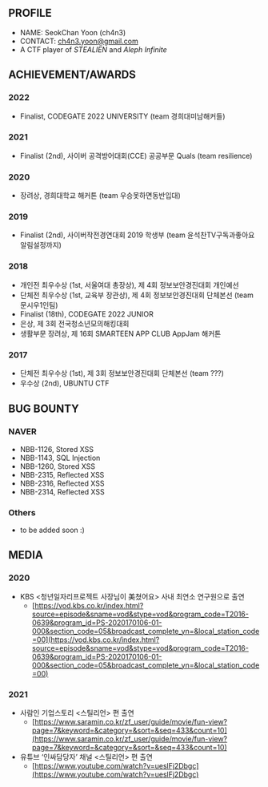 ## PROFILE
- NAME: SeokChan Yoon (ch4n3)
- CONTACT: ch4n3.yoon@gmail.com
- A CTF player of *STEALIEN* and *Aleph Infinite*

## ACHIEVEMENT/AWARDS
### 2022
- Finalist, CODEGATE 2022 UNIVERSITY (team 경희대미남해커들)

### 2021
- Finalist (2nd), 사이버 공격방어대회(CCE) 공공부문 Quals (team resilience)

### 2020
- 장려상, 경희대학교 해커톤 (team 우승못하면동반입대)

### 2019
- Finalist (2nd), 사이버작전경연대회 2019 학생부 (team 윤석찬TV구독과좋아요알림설정까지)

### 2018
- 개인전 최우수상 (1st, 서울여대 총장상), 제 4회 정보보안경진대회 개인예선 
- 단체전 최우수상 (1st, 교육부 장관상), 제 4회 정보보안경진대회 단체본선 (team 문시우1인팀)
- Finalist (18th), CODEGATE 2022 JUNIOR
- 은상, 제 3회 전국청소년모의해킹대회
- 생활부문 장려상, 제 16회 SMARTEEN APP CLUB AppJam 해커톤

### 2017
- 단체전 최우수상 (1st), 제 3회 정보보안경진대회 단체본선 (team ???)
- 우수상 (2nd), UBUNTU CTF

## BUG BOUNTY
### NAVER
- NBB-1126, Stored XSS
- NBB-1143, SQL Injection
- NBB-1260, Stored XSS
- NBB-2315, Reflected XSS
- NBB-2316, Reflected XSS
- NBB-2314, Reflected XSS
### Others
- to be added soon :)

## MEDIA
### 2020
- KBS <청년일자리프로젝트 사장님이 美쳤어요> 사내 최연소 연구원으로 출연
    - [https://vod.kbs.co.kr/index.html?source=episode&sname=vod&stype=vod&program_code=T2016-0639&program_id=PS-2020170106-01-000&section_code=05&broadcast_complete_yn=&local_station_code=00](https://vod.kbs.co.kr/index.html?source=episode&sname=vod&stype=vod&program_code=T2016-0639&program_id=PS-2020170106-01-000&section_code=05&broadcast_complete_yn=&local_station_code=00)

### 2021
- 사람인 기업스토리 <스틸리언> 편 출연
    - [https://www.saramin.co.kr/zf_user/guide/movie/fun-view?page=7&keyword=&category=&sort=&seq=433&count=10](https://www.saramin.co.kr/zf_user/guide/movie/fun-view?page=7&keyword=&category=&sort=&seq=433&count=10)
- 유튜브 ‘인싸담당자’ 채널 <스틸리언> 편 출연
    - [https://www.youtube.com/watch?v=ueslFj2Dbgc](https://www.youtube.com/watch?v=ueslFj2Dbgc)

